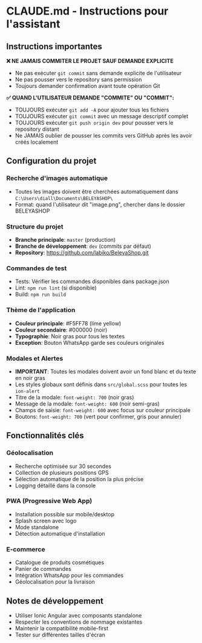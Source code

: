# CLAUDE.md - Instructions pour l'assistant

## Instructions importantes

**❌ NE JAMAIS COMMITER LE PROJET SAUF DEMANDE EXPLICITE**
- Ne pas exécuter `git commit` sans demande explicite de l'utilisateur
- Ne pas pousser vers le repository sans permission
- Toujours demander confirmation avant toute opération Git

**✅ QUAND L'UTILISATEUR DEMANDE "COMMITE" OU "COMMIT":**
- TOUJOURS exécuter `git add -A` pour ajouter tous les fichiers
- TOUJOURS exécuter `git commit` avec un message descriptif complet
- TOUJOURS exécuter `git push origin dev` pour pousser vers le repository distant
- Ne JAMAIS oublier de pousser les commits vers GitHub après les avoir créés localement

## Configuration du projet

### Recherche d'images automatique
- Toutes les images doivent être cherchées automatiquement dans `C:\Users\diall\Documents\BELEYASHOP\`
- Format: quand l'utilisateur dit "image.png", chercher dans le dossier BELEYASHOP

### Structure du projet
- **Branche principale**: `master` (production)
- **Branche de développement**: `dev` (commits par défaut)
- **Repository**: https://github.com/labiko/BeleyaShop.git

### Commandes de test
- Tests: Vérifier les commandes disponibles dans package.json
- Lint: `npm run lint` (si disponible)
- Build: `npm run build`

### Thème de l'application
- **Couleur principale**: #F5FF78 (lime yellow)
- **Couleur secondaire**: #000000 (noir)
- **Typographie**: Noir gras pour tous les textes
- **Exception**: Bouton WhatsApp garde ses couleurs originales

### Modales et Alertes
- **IMPORTANT**: Toutes les modales doivent avoir un fond blanc et du texte en noir gras
- Les styles globaux sont définis dans `src/global.scss` pour toutes les `ion-alert`
- Titre de la modale: `font-weight: 700` (noir gras)
- Message de la modale: `font-weight: 600` (noir semi-gras)
- Champs de saisie: `font-weight: 600` avec focus sur couleur principale
- Boutons: `font-weight: 700` (vert pour confirmer, gris pour annuler)

## Fonctionnalités clés

### Géolocalisation
- Recherche optimisée sur 30 secondes
- Collection de plusieurs positions GPS
- Sélection automatique de la position la plus précise
- Logging détaillé dans la console

### PWA (Progressive Web App)
- Installation possible sur mobile/desktop
- Splash screen avec logo
- Mode standalone
- Détection automatique d'installation

### E-commerce
- Catalogue de produits cosmétiques
- Panier de commandes
- Intégration WhatsApp pour les commandes
- Géolocalisation pour la livraison

## Notes de développement
- Utiliser Ionic Angular avec composants standalone
- Respecter les conventions de nommage existantes
- Maintenir la compatibilité mobile-first
- Tester sur différentes tailles d'écran